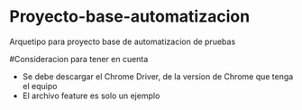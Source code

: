 # Proyecto-base-automatizacion
Arquetipo para proyecto base de automatizacion de pruebas

#Consideracion para tener en cuenta
- Se debe descargar el Chrome Driver, de la version de Chrome que tenga el equipo
- El archivo feature es solo un ejemplo